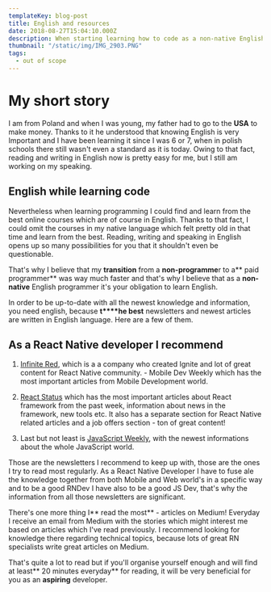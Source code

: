```yaml
---
templateKey: blog-post
title: English and resources
date: 2018-08-27T15:04:10.000Z
description: When starting learning how to code as a non-native English speaker, it is so important to learn English together that I think it actually should be the first thing to do when you decide to learn coding.
thumbnail: "/static/img/IMG_2903.PNG"
tags:
  - out of scope
---
```

# **My short story**

I am from Poland and when I was young, my father had to go to the **USA** to make money. Thanks to it he understood that knowing English is very Important and I have been learning it since I was 6 or 7, when in polish schools there still wasn't even a standard as it is today. Owing to that fact, reading and writing in English now is pretty easy for me, but I still am working on my speaking.

## **English while learning code**

Nevertheless when learning programming I could find and learn from the best online courses which are of course in English. Thanks to that fact, I could omit the courses in my native language which felt pretty old in that time and learn from the best. Reading, writing and speaking in English opens up so many possibilities for you that it shouldn't even be questionable.

That's why I believe that my **transition** from a **non-programme**r to a** paid programmer** was way much faster and that's why I believe that as a **non-native** English programmer it's your obligation to learn English.

In order to be up-to-date with all the newest knowledge and information, you need english, because **t****he best** newsletters and newest articles are written in English language. Here are a few of them.

## **As a React Native developer I recommend**

1. [Infinite Red](http://reactnative.cc/), which is a a company who created Ignite and lot of great content for React Native community. - Mobile Dev Weekly which has the most important articles from Mobile Development world.

2. [React Status](https://react.statuscode.com/) which has the most important articles about React framework from the past week, information about news in the framework, new tools etc. It also has a separate section for React Native related articles and a job offers section - ton of great content!

3. Last but not least is [JavaScript Weekly](https://javascriptweekly.com/), with the newest informations about the whole JavaScript world.

Those are the newsletters I recommend to keep up with, those are the ones I try to read most regularly. As a React Native Developer I have to fuse ale the knowledge together from both Mobile and Web world's in a specific way and to be a good RNDev I have also to be a good JS Dev, that's why the information from all those newsletters are significant.

There's one more thing I** read the most** - articles on Medium! Everyday I receive an email from Medium with the stories which might interest me based on articles which I've read previously. I recommend looking for knowledge there regarding technical topics, because lots of great RN specialists write great articles on Medium.

That's quite a lot to read but if you'll organise yourself enough and will find at least** 20 minutes everyday** for reading, it will be very beneficial for you as an **aspiring** developer.

